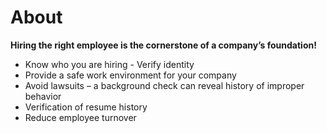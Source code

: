
<h1 id="section2">About</h1>
<b>Hiring the right employee is the cornerstone of a company’s foundation!</b>
<ul>
<li>Know who you are hiring - Verify identity</li>

<li>Provide a safe work environment for your company</li>

<li>Avoid lawsuits –  a background check can reveal history of improper behavior</li>

<li>Verification of resume history</li>

<li>Reduce employee turnover</li>
</ul>
